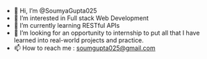 - 👋 Hi, I’m @SoumyaGupta025
- 👀 I’m interested in Full stack Web Development
- 🌱 I’m currently learning RESTful APIs
- 💞️ I’m looking for an opportunity to internship to put all that I have learned into real-world projects and practice.
- 📫 How to reach me : soumgupta025@gmail.com

<!---
SoumyaGupta025/SoumyaGupta025 is a ✨ special ✨ repository because its `README.md` (this file) appears on your GitHub profile.
You can click the Preview link to take a look at your changes.
--->
